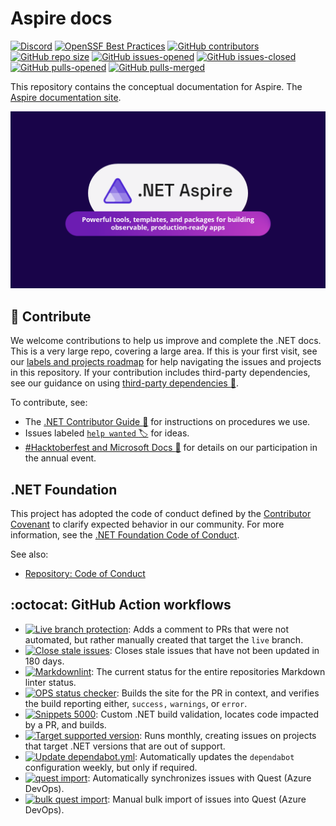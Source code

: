 # Aspire docs

[![Discord](https://img.shields.io/discord/732297728826277939?style=flat&logo=discord&logoColor=white&label=join%20our%20discord&labelColor=512bd4&color=cyan)](https://discord.com/invite/h87kDAHQgJ)
[![OpenSSF Best Practices](https://www.bestpractices.dev/projects/9186/badge)](https://www.bestpractices.dev/projects/9186)
[![GitHub contributors](https://img.shields.io/github/contributors/dotnet/docs-aspire.svg)](https://GitHub.com/dotnet/docs-aspire/graphs/contributors/)
[![GitHub repo size](https://img.shields.io/github/repo-size/dotnet/docs-aspire)](https://github.com/dotnet/docs-aspire)
[![GitHub issues-opened](https://img.shields.io/github/issues/dotnet/docs-aspire.svg)](https://GitHub.com/dotnet/docs-aspire/issues?q=is%3Aissue+is%3Aopened)
[![GitHub issues-closed](https://img.shields.io/github/issues-closed/dotnet/docs-aspire.svg)](https://GitHub.com/dotnet/docs-aspire/issues?q=is%3Aissue+is%3Aclosed)
[![GitHub pulls-opened](https://img.shields.io/github/issues-pr/dotnet/docs-aspire.svg)](https://GitHub.com/dotnet/docs-aspire/pulls?q=is%3Aissue+is%3Aopened)
[![GitHub pulls-merged](https://img.shields.io/github/issues-search/dotnet/docs-aspire?label=merged%20pull%20requests&query=is%3Apr%20is%3Aclosed%20is%3Amerged&color=darkviolet)](https://github.com/dotnet/docs-aspire/pulls?q=is%3Apr+is%3Aclosed+is%3Amerged)

This repository contains the conceptual documentation for Aspire. The [Aspire documentation site](https://learn.microsoft.com/dotnet/aspire).

![Aspire](assets/dotnet-aspire-color.png)

## :purple_heart: Contribute

We welcome contributions to help us improve and complete the .NET docs. This is a very large repo, covering a large area. If this is your first visit, see our [labels and projects roadmap](https://learn.microsoft.com/contribute/content/dotnet/labels-projects) for help navigating the issues and projects in this repository. If your contribution includes third-party dependencies, see our guidance on using [third-party dependencies :link:](https://github.com/dotnet/docs/blob/main/styleguide/3rdPartyDependencies.md).

To contribute, see:

- The [.NET Contributor Guide :ledger:](https://learn.microsoft.com/contribute/dotnet/dotnet-contribute) for instructions on procedures we use.
- Issues labeled [`help wanted` :label:](https://github.com/dotnet/docs-aspire/issues?q=is%3Aopen+is%3Aissue+label%3A%22help+wanted%22+) for ideas.
- [#Hacktoberfest and Microsoft Docs :jack_o_lantern:](https://learn.microsoft.com/contribute/hacktoberfest) for details on our participation in the annual event.

## .NET Foundation

This project has adopted the code of conduct defined by the [Contributor Covenant](https://contributor-covenant.org) to clarify expected behavior in our community. For more information, see the [.NET Foundation Code of Conduct](https://www.dotnetfoundation.org/code-of-conduct).

See also:

- [Repository: Code of Conduct](CODE-OF-CONDUCT.md)

## :octocat: GitHub Action workflows

- [![Live branch protection](https://github.com/dotnet/docs-aspire/actions/workflows/live-protection.yml/badge.svg)](https://github.com/dotnet/docs-aspire/actions/workflows/live-protection.yml): Adds a comment to PRs that were not automated, but rather manually created that target the `live` branch.
- [![Close stale issues](https://github.com/dotnet/docs-aspire/actions/workflows/stale.yml/badge.svg)](https://github.com/dotnet/docs-aspire/actions/workflows/stale.yml):  Closes stale issues that have not been updated in 180 days.
- [![Markdownlint](https://github.com/dotnet/docs-aspire/actions/workflows/markdownlint.yml/badge.svg)](https://github.com/dotnet/docs-aspire/actions/workflows/markdownlint.yml):  The current status for the entire repositories Markdown linter status.
- [![OPS status checker](https://github.com/dotnet/docs-aspire/actions/workflows/check-for-build-warnings.yml/badge.svg)](https://github.com/dotnet/docs-aspire/actions/workflows/check-for-build-warnings.yml):  Builds the site for the PR in context, and verifies the build reporting either, `success,` `warnings`, or `error`.
- [![Snippets 5000](https://github.com/dotnet/docs-aspire/actions/workflows/snippets5000.yml/badge.svg)](https://github.com/dotnet/docs-aspire/actions/workflows/snippets5000.yml):  Custom .NET build validation, locates code impacted by a PR, and builds.
- [![Target supported version](https://github.com/dotnet/docs-aspire/actions/workflows/version-sweep.yml/badge.svg)](https://github.com/dotnet/docs-aspire/actions/workflows/version-sweep.yml):  Runs monthly, creating issues on projects that target .NET versions that are out of support.
- [![Update dependabot.yml](https://github.com/dotnet/docs-aspire/actions/workflows/dependabot-bot.yml/badge.svg)](https://github.com/dotnet/docs-aspire/actions/workflows/dependabot-bot.yml):  Automatically updates the `dependabot` configuration weekly, but only if required.
- [![quest import](https://github.com/dotnet/docs-aspire/actions/workflows/quest.yml/badge.svg)](https://github.com/dotnet/docs-aspire/actions/workflows/quest.yml): Automatically synchronizes issues with Quest (Azure DevOps).
- [![bulk quest import](https://github.com/dotnet/docs-aspire/actions/workflows/quest-bulk.yml/badge.svg)](https://github.com/dotnet/docs-aspire/actions/workflows/quest-bulk.yml): Manual bulk import of issues into Quest (Azure DevOps).
